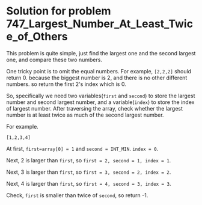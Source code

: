 # Solution for problem 747_Largest_Number_At_Least_Twice_of_Others

This problem is quite simple, just find the largest one and the second largest one, and compare these two numbers.

One tricky point is to omit the equal numbers. For example, `[2,2,2]` should return 0. because the biggest number is 2, and there is no other different numbers. so return the first 2's index which is 0.

So, specifically we need two variables(`first` and `second`) to store the largest number and second largest number, and a variable(`index`) to store the index of largest number. After traversing the array, check whether the largest number is at least twice as much of the second largest number.

For example. 

`[1,2,3,4]`

At first, `first=array[0] = 1` and `second = INT_MIN`. `index = 0`.

Next, 2 is larger than `first`, so `first = 2, second = 1, index = 1`.

Next, 3  is larger than `first`, so `first = 3, second = 2, index = 2`.

Next, 4  is larger than `first`, so `first = 4, second = 3, index = 3`.

Check, `first` is smaller than twice of `second`, so return -1.